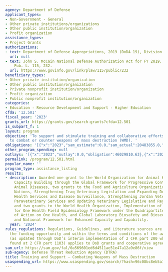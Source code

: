 ```yaml
---
agency: Department of Defense
applicant_types:
- Non-Government - General
- Other private institutions/organizations
- Other public institution/organization
- Profit organization
assistance_types:
- Project Grants
authorizations:
- text: Department of Defense Appropriations, 2019 (DoDA 19), Division A.
  url: null
- text: John S. McCain National Defense Authorization Act for FY 2019, 1301-1302.
    Pub. L. 115, 232.
  url: https://www.govinfo.gov/link/plaw/115/public/232
beneficiary_types:
- Other private institution/organization
- Other public institution/organization
- Private nonprofit institution/organization
- Profit organization
- Public nonprofit institution/organization
categories:
- Education - Resource Development and Support - Higher Education
cfda: '12.501'
fiscal_year: '2023'
grants_url: https://grants.gov/search-grants?cfda=12.501
is_subpart_f: 1
layout: program
objective: 'To support and stimulate training and collaborative efforts for solutions
  to combat or counter weapons of mass destruction (WMD). '
obligations: '[{"x":"2023","sam_estimate":0.0,"sam_actual":20483855.0,"usa_spending_actual":49291500.06},{"x":"2024","sam_estimate":0.0,"sam_actual":7246601.0,"usa_spending_actual":35096973.55},{"x":"2025","sam_estimate":0.0,"sam_actual":14250262.0,"usa_spending_actual":0.0}]'
other_program_spending: null
outlays: '[{"x":"2023","outlay":0.0,"obligation":46029810.63},{"x":"2024","outlay":0.0,"obligation":32464852.12},{"x":"2025","outlay":0.0,"obligation":0.0}]'
permalink: /program/12.501.html
popular_name: ''
program_type: assistance_listing
results:
- description: Awarded one grant to the World Organization for Animal Health, Needs-based
    Capacity Building through the Global Framework for Progressive Control of Transboundary
    Animal Diseases, two grants to the Food and Agriculture Organization of the United
    Nations, Strengthening Iraq Veterinary Legislation and Expanding Delivery of Animal
    Health Services and Disease Surveillance, Strengthening Jordan Veterinary and
    Paraveterinary Services and Updating Veterinary Legislative and Regulatory Frameworks,
    and two grants to the World Health Organization, Implementation of the Competencies
    for One Health Field Epidemiology Framework under the Quadripartite Joint Plan
    of Action on One Health, and Global Laboratory Biosafety and Biosecurity Standard
    and National Framework for Enhanced Capacity and Capability.
  year: '2024'
rules_regulations: Regulations, Guidelines, and Literature sources are specified in
  the funding opportunity and within the terms and conditions of the award. The DoDGARS
  (as updated through DoD’s interim implementation of 2 CFR part 200 which can be
  found at 2 CFR part 1103) applies to DoD grants and cooperative agreements.
sam_url: https://sam.gov/fal/0a569601ed6d4511ae51e47a12a9e86f/view
sub-agency: Defense Threat Reduction Agency (DTRA)
title: Training and Support – Combating Weapons of Mass Destruction
usaspending_url: https://www.usaspending.gov/search/?hash=96c08bc8eb5a1176231233eafdba163d
---
```

